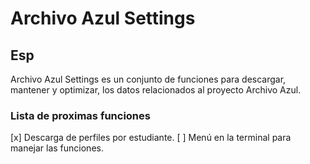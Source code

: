 # Archivo Azul Settings

## Esp

Archivo Azul Settings es un conjunto de funciones para descargar, mantener y optimizar, los datos relacionados al proyecto Archivo Azul.

### Lista de proximas funciones

[x] Descarga de perfiles por estudiante.
[ ] Menú en la terminal para manejar las funciones.
